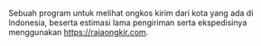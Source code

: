Sebuah program untuk melihat ongkos kirim dari kota yang ada di Indonesia, beserta estimasi lama pengiriman serta ekspedisinya menggunakan https://rajaongkir.com.
